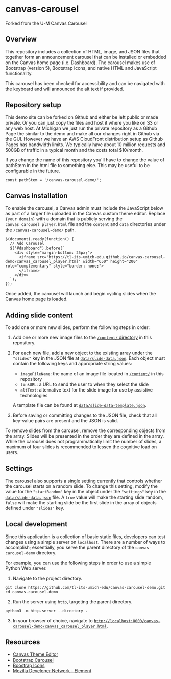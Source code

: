 # canvas-carousel
Forked from the U-M Canvas Carousel

## Overview

This repository includes a collection of HTML, image, and JSON files that together form an announcement carousel
that can be installed or embedded on the Canvas home page (i.e. Dashboard).
The carousel makes use of Bootstrap (version 5), Bootstrap Icons, and native HTML and JavaScript functionality.

This carousel has been checked for accessibility and can be navigated with the keyboard and will announced the alt text if provided.

## Repository setup

This demo site can be forked on Github and either be left public or made private. Or you can just copy the files and host it where you like on S3 or any web host. At Michigan we just run the private repository as a Github Page the similar to the demo and make all our changes right in Github via the GUI. However we have an AWS CloudFront distribution setup as Github Pages has bandwidth limits. We typically have about 10 million requests and 500GB of traffic in a typical month and the costs total $10/month. 

If you change the name of this repository you'll have to change the value of pathStem in the html file to something else. This may be useful to be configurable in the future.

  `const pathStem = '/canvas-carousel-demo/';`

## Canvas installation

To enable the carousel, a Canvas admin must include the JavaScript below as part of a larger file uploaded in the Canvas custom theme editor.
Replace `{your domain}` with a domain that is publicly serving the `canvas_carousel_player.html` file
and the `content` and `data` directories under the `/canvas-carousel-demo/` path.

```
$(document).ready(function() {
  // Add Carousel
  $("#dashboard").before(`
    <div style="margin-bottom: 25px;">
      <iframe src='https://tl-its-umich-edu.github.io/canvas-carousel-demo/canvas_carousel_player.html' width="650" height="200" role="complementary" style="border: none;">
      </iframe>
    </div>
  `);
});
```

Once added, the carousel will launch and begin cycling slides when the Canvas home page is loaded.

## Adding slide content

To add one or more new slides, perform the following steps in order:

1) Add one or more new image files to the [`/content/` directory](/content/) in this repository.
2) For each new file, add a new object to the existing array under the `"slides"` key in the JSON file
  at [`data/slide-data.json`](/data/slide-data.json).
  Each object must contain the following keys and appropriate string values:
    - `imageFileName`: the name of an image file located in [`/content/`](/content/) in this repository
    - `linkURL`: a URL to send the user to when they select the slide
    - `altText`: alternative text for the slide image for use by assistive technologies

    A template file can be found at [`data/slide-data-template.json`](/data/slide-data-template.json).

3) Before saving or committing changes to the JSON file, check that all key-value pairs are present and the JSON is valid.

To remove slides from the carousel, remove the corresponding objects from the array.
Slides will be presented in the order they are defined in the array.
While the carousel does not programmatically limit the number of slides,
a maximum of four slides is recommended to lessen the cognitive load on users.

## Settings

The carousel also supports a single setting currently that controls whether the carousel starts on a random slide.
To change this setting, modify the value for the `"startRandom"` key in the object under the `"settings"` key in the
[`data/slide-data.json`](/data/slide-data.json) file. A `true` value will make the starting slide random,
`false` will make the starting slide be the first slide in the array of objects defined under `"slides"` key.

## Local development

Since this application is a collection of basic static files, developers can test changes using a simple server
on `localhost`. There are a number of ways to accomplish; essentially, you serve the parent directory of the
`canvas-carousel-demo` directory.

For example, you can use the following steps in order to use a simple Python Web server.

1) Navigate to the project directory.
  ```
  git clone https://github.com/tl-its-umich-edu/canvas-carousel-demo.git
  cd canvas-carousel-demo
  ```

2) Run the server using `http`, targeting the parent directory.
  ```
  python3 -m http.server --directory .
  ```

3) In your browser of choice, navigate to
[`http://localhost:8000/canvas-carousel-demo/canvas_carousel_player.html`](http://localhost:8000/canvas-carousel-demo/canvas_carousel_player.html).

## Resources

- [Canvas Theme Editor](https://community.canvaslms.com/t5/Admin-Guide/How-do-I-create-a-theme-for-an-account-using-the-Theme-Editor/ta-p/242)
- [Bootstrap Carousel](https://getbootstrap.com/docs/5.0/components/carousel/)
- [Boostrap Icons](https://icons.getbootstrap.com/)
- [Mozilla Developer Network - Element](https://developer.mozilla.org/en-US/docs/Web/API/Element)
